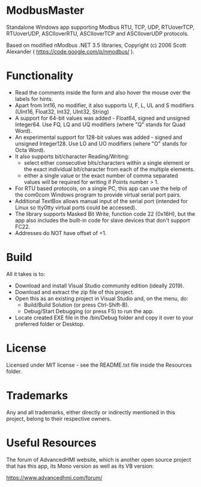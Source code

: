 # ModbusMaster
Standalone Windows app supporting Modbus RTU, TCP, UDP, RTUoverTCP, RTUoverUDP, ASCIIoverRTU, ASCIIoverTCP and ASCIIoverUDP protocols.

Based on modified nModbus .NET 3.5 libraries, Copyright (c) 2006 Scott Alexander ( https://code.google.com/p/nmodbus/ ).

# Functionality
- Read the comments inside the form and also hover the mouse over the labels for hints.
- Apart from Int16, no modifier, it also supports U, F, L, UL and S modifiers (UInt16, Float32, Int32, UInt32, String)
- A support for 64-bit values was added - Float64, signed and unsigned Integer64. Use FQ, LQ and UQ modifiers (where "Q" stands for Quad Word).
- An experimental support for 128-bit values was added - signed and unsigned Integer128. Use LO and UO modifiers (where "O" stands for Octa Word).
- It also supports bit/character Reading/Writing:
  - select either consecutive bits/characters within a single element or the exact individual bit/character from each of the multiple elements.
  - either a single value or the exact number of comma separated values will be required for writing if Points number > 1.
- For RTU based protocols, on a single PC, this app can use the help of the com0com Windows program to provide virtual serial port pairs.
- Additional TextBox allows manual input of the serial port (intended for Linux so tty0tty virtual ports could be accessed).
- The library supports Masked Bit Write, function code 22 (0x16H), but the app also includes the built-in code for slave devices that don't support FC22.
- Addresses do NOT have offset of +1.

# Build
All it takes is to:

- Download and install Visual Studio community edition (ideally 2019).
- Download and extract the zip file of this project.
- Open this as an existing project in Visual Studio and, on the menu, do:
  - Build/Build Solution (or press Ctrl-Shift-B).
  - Debug/Start Debugging (or press F5) to run the app.
- Locate created EXE file in the /bin/Debug folder and copy it over to your preferred folder or Desktop.

# License
Licensed under MIT license - see the README.txt file inside the Resources folder.

# Trademarks
Any and all trademarks, either directly or indirectly mentioned in this project, belong to their respective owners.

# Useful Resources
The forum of AdvancedHMI website, which is another open source project that has this app, its Mono version as well as its VB version:

https://www.advancedhmi.com/forum/

